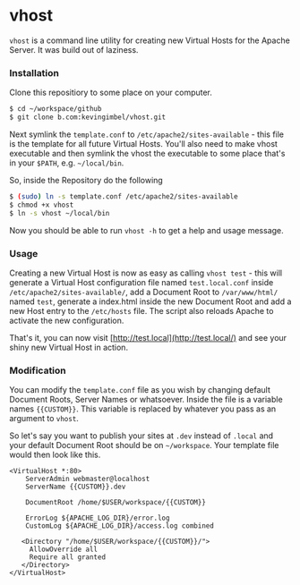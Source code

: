 # vhost

`vhost` is a command line utility for creating new Virtual Hosts for the Apache Server. It was build out of laziness. 

### Installation

Clone this repositiory to some place on your computer. 

```sh
$ cd ~/workspace/github
$ git clone b.com:kevingimbel/vhost.git
```

Next symlink the `template.conf` to `/etc/apache2/sites-available` - this file is
the template for all future Virtual Hosts. You'll also need to make vhost
executable and then symlink the vhost the executable to some place that's in
your `$PATH`, e.g. `~/local/bin`.

So, inside the Repository do the following
```sh
$ (sudo) ln -s template.conf /etc/apache2/sites-available
$ chmod +x vhost
$ ln -s vhost ~/local/bin
```

Now you should be able to run `vhost -h` to get a help and usage message. 

### Usage

Creating a new Virtual Host is now as easy as calling `vhost test` - this will
generate a Virtual Host configuration file named `test.local.conf` inside
`/etc/apache2/sites-available/`, add a Document Root to `/var/www/html/` named
`test`, generate a index.html inside the new Document Root and add a new Host
entry to the `/etc/hosts` file. The script also reloads Apache to activate the
new configuration.

That's it, you can now visit [http://test.local](http://test.local/) and see
your shiny new Virtual Host in action.

### Modification

You can modify the `template.conf` file as you wish by changing default Document
Roots, Server Names or whatsoever. Inside the file is a variable names
`{{CUSTOM}}`. This variable is replaced by whatever you pass as an argument to
`vhost`. 

So let's say you want to publish your sites at `.dev` instead of
`.local` and your default Document Root should be on `~/workspace`. Your
template file would then look like this.

```
<VirtualHost *:80>
  	ServerAdmin webmaster@localhost
  	ServerName {{CUSTOM}}.dev

  	DocumentRoot /home/$USER/workspace/{{CUSTOM}}

    ErrorLog ${APACHE_LOG_DIR}/error.log
  	CustomLog ${APACHE_LOG_DIR}/access.log combined

   <Directory "/home/$USER/workspace/{{CUSTOM}}/">
     AllowOverride all
     Require all granted
   </Directory>
</VirtualHost>
```

